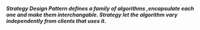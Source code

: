 ***Strategy Design Pattern defines a family of algorithms ,encapsulate each one and make them interchangable. Strategy let the algorithm vary 
independently from clients that uses it.***

